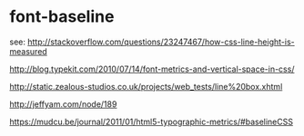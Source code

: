 # font-baseline


see: http://stackoverflow.com/questions/23247467/how-css-line-height-is-measured

http://blog.typekit.com/2010/07/14/font-metrics-and-vertical-space-in-css/

http://static.zealous-studios.co.uk/projects/web_tests/line%20box.xhtml

http://jeffyam.com/node/189

https://mudcu.be/journal/2011/01/html5-typographic-metrics/#baselineCSS
